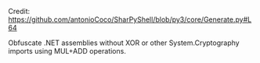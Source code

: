 Credit: https://github.com/antonioCoco/SharPyShell/blob/py3/core/Generate.py#L64

Obfuscate .NET assemblies without XOR or other System.Cryptography imports using MUL+ADD operations. 

